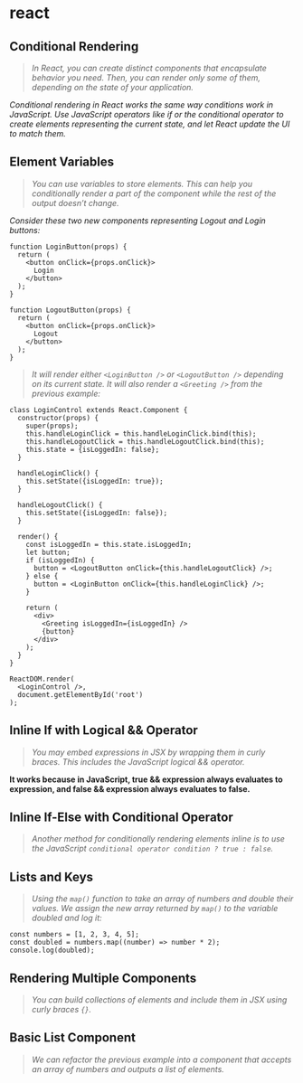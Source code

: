# react 


##  Conditional Rendering
 

> *In React, you can create distinct components that encapsulate behavior you need. Then, you can render only some of them, depending on the state of your application.* 


*Conditional rendering in React works the same way conditions work in JavaScript. Use JavaScript operators like if or the conditional operator to create elements representing the current state, and let React update the UI to match them.*


## Element Variables

> *You can use variables to store elements. This can help you conditionally render a part of the component while the rest of the output doesn’t change.*


*Consider these two new components representing Logout and Login buttons:*

```
function LoginButton(props) {
  return (
    <button onClick={props.onClick}>
      Login
    </button>
  );
}

function LogoutButton(props) {
  return (
    <button onClick={props.onClick}>
      Logout
    </button>
  );
}

```

> *It will render either `<LoginButton />` or `<LogoutButton />` depending on its current state. It will also render a `<Greeting />` from the previous example:*


```
class LoginControl extends React.Component {
  constructor(props) {
    super(props);
    this.handleLoginClick = this.handleLoginClick.bind(this);
    this.handleLogoutClick = this.handleLogoutClick.bind(this);
    this.state = {isLoggedIn: false};
  }

  handleLoginClick() {
    this.setState({isLoggedIn: true});
  }

  handleLogoutClick() {
    this.setState({isLoggedIn: false});
  }

  render() {
    const isLoggedIn = this.state.isLoggedIn;
    let button;
    if (isLoggedIn) {
      button = <LogoutButton onClick={this.handleLogoutClick} />;
    } else {
      button = <LoginButton onClick={this.handleLoginClick} />;
    }

    return (
      <div>
        <Greeting isLoggedIn={isLoggedIn} />
        {button}
      </div>
    );
  }
}

ReactDOM.render(
  <LoginControl />,
  document.getElementById('root')
);
```


##  Inline If with Logical && Operator 

> *You may embed expressions in JSX by wrapping them in curly braces. This includes the JavaScript logical && operator.*

**It works because in JavaScript, true && expression always evaluates to expression, and false && expression always evaluates to false.**


## Inline If-Else with Conditional Operator

> *Another method for conditionally rendering elements inline is to use the JavaScript `conditional operator condition ? true : false`.*

## Lists and Keys

> *Using the `map()` function to take an array of numbers and double their values. We assign the new array returned by `map()` to the variable doubled and log it:*

```
const numbers = [1, 2, 3, 4, 5];
const doubled = numbers.map((number) => number * 2);
console.log(doubled);
```


## Rendering Multiple Components

> *You can build collections of elements and include them in JSX using curly braces `{}`.*

## Basic List Component

> *We can refactor the previous example into a component that accepts an array of numbers and outputs a list of elements.*

